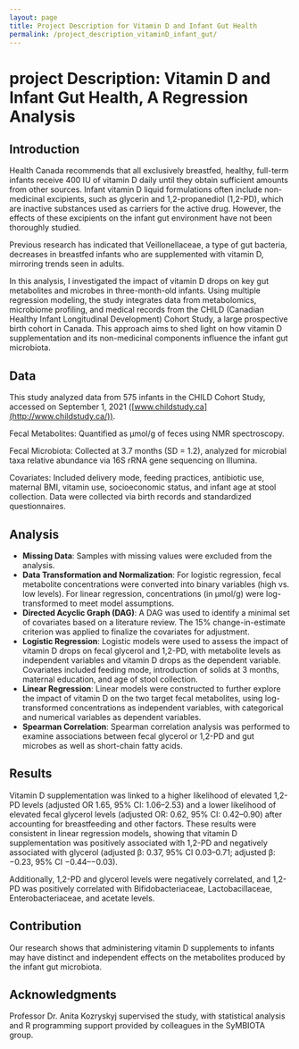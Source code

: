 ```yaml
---
layout: page
title: Project Description for Vitamin D and Infant Gut Health 
permalink: /project_description_vitaminD_infant_gut/
---
```


# project Description: Vitamin D and Infant Gut Health, A Regression Analysis

## Introduction
    
Health Canada recommends that all exclusively breastfed, healthy, full-term infants receive 400 IU of vitamin D daily until they obtain sufficient amounts from other sources. Infant vitamin D liquid formulations often include non-medicinal excipients, such as glycerin and 1,2-propanediol (1,2-PD), which are inactive substances used as carriers for the active drug. However, the effects of these excipients on the infant gut environment have not been thoroughly studied.
    
Previous research has indicated that Veillonellaceae, a type of gut bacteria, decreases in breastfed infants who are supplemented with vitamin D, mirroring trends seen in adults.
    
In this analysis, I investigated the impact of vitamin D drops on key gut metabolites and microbes in three-month-old infants. Using multiple regression modeling, the study integrates data from metabolomics, microbiome profiling, and medical records from the CHILD (Canadian Healthy Infant Longitudinal Development) Cohort Study, a large prospective birth cohort in Canada. This approach aims to shed light on how vitamin D supplementation and its non-medicinal components influence the infant gut microbiota.
    
## Data
    
This study analyzed data from 575 infants in the CHILD Cohort Study, accessed on September 1, 2021 ([www.childstudy.ca](http://www.childstudy.ca/)).
    
Fecal Metabolites: Quantified as µmol/g of feces using NMR spectroscopy.
    
Fecal Microbiota: Collected at 3.7 months (SD = 1.2), analyzed for microbial taxa relative abundance via 16S rRNA gene sequencing on Illumina.
    
Covariates: Included delivery mode, feeding practices, antibiotic use, maternal BMI, vitamin use, socioeconomic status, and infant age at stool collection. Data were collected via birth records and standardized questionnaires.
    
## Analysis

- **Missing Data**: Samples with missing values were excluded from the analysis.
- **Data Transformation and Normalization**: For logistic regression, fecal metabolite concentrations were converted into binary variables (high vs. low levels). For linear regression, concentrations (in µmol/g) were log-transformed to meet model assumptions.
- **Directed Acyclic Graph (DAG)**: A DAG was used to identify a minimal set of covariates based on a literature review. The 15% change-in-estimate criterion was applied to finalize the covariates for adjustment.
- **Logistic Regression**: Logistic models were used to assess the impact of vitamin D drops on fecal glycerol and 1,2-PD, with metabolite levels as independent variables and vitamin D drops as the dependent variable. Covariates included feeding mode, introduction of solids at 3 months, maternal education, and age of stool collection.
- **Linear Regression**: Linear models were constructed to further explore the impact of vitamin D on the two target fecal metabolites, using log-transformed concentrations as independent variables, with categorical and numerical variables as dependent variables.
- **Spearman Correlation**: Spearman correlation analysis was performed to examine associations between fecal glycerol or 1,2-PD and gut microbes as well as short-chain fatty acids.

## Results

Vitamin D supplementation was linked to a higher likelihood of elevated 1,2-PD levels (adjusted OR 1.65, 95% CI: 1.06–2.53) and a lower likelihood of elevated fecal glycerol levels (adjusted OR: 0.62, 95% CI: 0.42–0.90) after accounting for breastfeeding and other factors. These results were consistent in linear regression models, showing that vitamin D supplementation was positively associated with 1,2-PD and negatively associated with glycerol (adjusted β: 0.37, 95% CI 0.03–0.71; adjusted β: −0.23, 95% CI −0.44–−0.03). 

Additionally, 1,2-PD and glycerol levels were negatively correlated, and 1,2-PD was positively correlated with Bifidobacteriaceae, Lactobacillaceae, Enterobacteriaceae, and acetate levels.

## Contribution

Our research shows that administering vitamin D supplements to infants may have distinct and independent effects on the metabolites produced by the infant gut microbiota.

## Acknowledgments

Professor Dr. Anita Kozryskyj supervised the study, with statistical analysis and R programming support provided by colleagues in the SyMBIOTA group.


